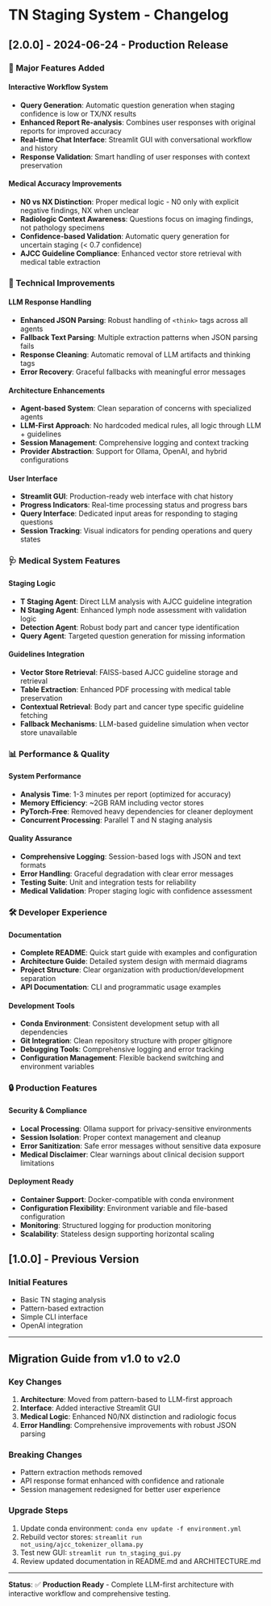 # TN Staging System - Changelog

## [2.0.0] - 2024-06-24 - Production Release

### 🚀 Major Features Added

#### Interactive Workflow System
- **Query Generation**: Automatic question generation when staging confidence is low or TX/NX results
- **Enhanced Report Re-analysis**: Combines user responses with original reports for improved accuracy
- **Real-time Chat Interface**: Streamlit GUI with conversational workflow and history
- **Response Validation**: Smart handling of user responses with context preservation

#### Medical Accuracy Improvements
- **N0 vs NX Distinction**: Proper medical logic - N0 only with explicit negative findings, NX when unclear
- **Radiologic Context Awareness**: Questions focus on imaging findings, not pathology specimens
- **Confidence-based Validation**: Automatic query generation for uncertain staging (< 0.7 confidence)
- **AJCC Guideline Compliance**: Enhanced vector store retrieval with medical table extraction

### 🔧 Technical Improvements

#### LLM Response Handling
- **Enhanced JSON Parsing**: Robust handling of `<think>` tags across all agents
- **Fallback Text Parsing**: Multiple extraction patterns when JSON parsing fails
- **Response Cleaning**: Automatic removal of LLM artifacts and thinking tags
- **Error Recovery**: Graceful fallbacks with meaningful error messages

#### Architecture Enhancements
- **Agent-based System**: Clean separation of concerns with specialized agents
- **LLM-First Approach**: No hardcoded medical rules, all logic through LLM + guidelines
- **Session Management**: Comprehensive logging and context tracking
- **Provider Abstraction**: Support for Ollama, OpenAI, and hybrid configurations

#### User Interface
- **Streamlit GUI**: Production-ready web interface with chat history
- **Progress Indicators**: Real-time processing status and progress bars
- **Query Interface**: Dedicated input areas for responding to staging questions
- **Session Tracking**: Visual indicators for pending operations and query states

### 🩺 Medical System Features

#### Staging Logic
- **T Staging Agent**: Direct LLM analysis with AJCC guideline integration
- **N Staging Agent**: Enhanced lymph node assessment with validation logic
- **Detection Agent**: Robust body part and cancer type identification
- **Query Agent**: Targeted question generation for missing information

#### Guidelines Integration
- **Vector Store Retrieval**: FAISS-based AJCC guideline storage and retrieval
- **Table Extraction**: Enhanced PDF processing with medical table preservation
- **Contextual Retrieval**: Body part and cancer type specific guideline fetching
- **Fallback Mechanisms**: LLM-based guideline simulation when vector store unavailable

### 📊 Performance & Quality

#### System Performance
- **Analysis Time**: 1-3 minutes per report (optimized for accuracy)
- **Memory Efficiency**: ~2GB RAM including vector stores
- **PyTorch-Free**: Removed heavy dependencies for cleaner deployment
- **Concurrent Processing**: Parallel T and N staging analysis

#### Quality Assurance
- **Comprehensive Logging**: Session-based logs with JSON and text formats
- **Error Handling**: Graceful degradation with clear error messages
- **Testing Suite**: Unit and integration tests for reliability
- **Medical Validation**: Proper staging logic with confidence assessment

### 🛠️ Developer Experience

#### Documentation
- **Complete README**: Quick start guide with examples and configuration
- **Architecture Guide**: Detailed system design with mermaid diagrams
- **Project Structure**: Clear organization with production/development separation
- **API Documentation**: CLI and programmatic usage examples

#### Development Tools
- **Conda Environment**: Consistent development setup with all dependencies
- **Git Integration**: Clean repository structure with proper gitignore
- **Debugging Tools**: Comprehensive logging and error tracking
- **Configuration Management**: Flexible backend switching and environment variables

### 🔒 Production Features

#### Security & Compliance
- **Local Processing**: Ollama support for privacy-sensitive environments
- **Session Isolation**: Proper context management and cleanup
- **Error Sanitization**: Safe error messages without sensitive data exposure
- **Medical Disclaimer**: Clear warnings about clinical decision support limitations

#### Deployment Ready
- **Container Support**: Docker-compatible with conda environment
- **Configuration Flexibility**: Environment variable and file-based configuration
- **Monitoring**: Structured logging for production monitoring
- **Scalability**: Stateless design supporting horizontal scaling

## [1.0.0] - Previous Version

### Initial Features
- Basic TN staging analysis
- Pattern-based extraction
- Simple CLI interface
- OpenAI integration

---

## Migration Guide from v1.0 to v2.0

### Key Changes
1. **Architecture**: Moved from pattern-based to LLM-first approach
2. **Interface**: Added interactive Streamlit GUI
3. **Medical Logic**: Enhanced N0/NX distinction and radiologic focus
4. **Error Handling**: Comprehensive improvements with robust JSON parsing

### Breaking Changes
- Pattern extraction methods removed
- API response format enhanced with confidence and rationale
- Session management redesigned for better user experience

### Upgrade Steps
1. Update conda environment: `conda env update -f environment.yml`
2. Rebuild vector stores: `streamlit run not_using/ajcc_tokenizer_ollama.py`
3. Test new GUI: `streamlit run tn_staging_gui.py`
4. Review updated documentation in README.md and ARCHITECTURE.md

---

**Status**: ✅ **Production Ready** - Complete LLM-first architecture with interactive workflow and comprehensive testing.